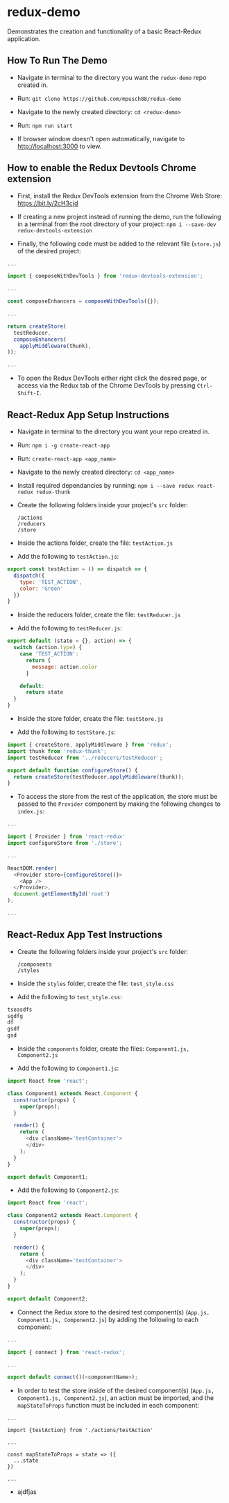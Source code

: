 # redux-demo

Demonstrates the creation and functionality of a basic React-Redux application.

## How To Run The Demo

- Navigate in terminal to the directory you want the `redux-demo` repo created in.

- Run: `git clone https://github.com/mpusch88/redux-demo`

- Navigate to the newly created directory: `cd <redux-demo>`

- Run: `npm run start`

- If browser window doesn't open automatically, navigate to <http://localhost:3000> to view.

## How to enable the Redux Devtools Chrome extension

- First, install the Redux DevTools extension from the Chrome Web Store:
  <https://bit.ly/2cH3cjd>

- If creating a new project instead of running the demo, run the following in a terminal
  from the root directory of your project: `npm i --save-dev redux-devtools-extension`

- Finally, the following code must be added to the relevant file (`store.js`) of the
  desired project:

```javascript
...

import { composeWithDevTools } from 'redux-devtools-extension';

...

const composeEnhancers = composeWithDevTools({});

...

return createStore(
  testReducer,
  composeEnhancers(
    applyMiddleware(thunk),
));

...
```

- To open the Redux DevTools either right click the desired page, or access via the Redux
  tab of the Chrome DevTools by pressing `Ctrl-Shift-I`.

## React-Redux App Setup Instructions

- Navigate in terminal to the directory you want your repo created in.

- Run: `npm i -g create-react-app`

- Run: `create-react-app <app_name>`

- Navigate to the newly created directory: `cd <app_name>`

- Install required dependancies by running: `npm i --save redux react-redux redux-thunk`

- Create the following folders inside your project's `src` folder:

      /actions
      /reducers
      /store

- Inside the actions folder, create the file: `testAction.js`

- Add the following to `testAction.js`:

```javascript
export const testAction = () => dispatch => {
  dispatch({
    type: 'TEST_ACTION',
    color: 'Green'
  })
}
```

- Inside the reducers folder, create the file: `testReducer.js`

- Add the following to `testReducer.js`:

```javascript
export default (state = {}, action) => {
  switch (action.type) {
    case 'TEST_ACTION':
      return {
        message: action.color
      }

    default:
      return state
  }
}
```

- Inside the store folder, create the file: `testStore.js`

- Add the following to `testStore.js`:

```javascript
import { createStore, applyMiddleware } from 'redux';
import thunk from 'redux-thunk';
import testReducer from '../reducers/testReducer';

export default function configureStore() {
  return createStore(testReducer,applyMiddleware(thunk));
}
```

- To access the store from the rest of the application, the store must be passed to the
  `Provider` component by making the following changes to `index.js`:

```javascript
...

import { Provider } from 'react-redux'
import configureStore from './store';

...

ReactDOM.render(
  <Provider store={configureStore()}>
    <App />
  </Provider>,
  document.getElementById('root')
);

...
```

## React-Redux App Test Instructions

- Create the following folders inside your project's `src` folder:

      /components
      /styles

- Inside the `styles` folder, create the file: `test_style.css`

- Add the following to `test_style.css`:

```css
tseasdfs
sgdfg
df
gsdf
gsd
```

- Inside the `components` folder, create the files: `Component1.js, Component2.js`

- Add the following to `Component1.js`:

```javascript
import React from 'react';

class Component1 extends React.Component {
  constructor(props) {
    super(props);
  }

  render() {
    return (
      <div className='testContainer'>
      </div>
    );
  }
}

export default Component1;
```

- Add the following to `Component2.js`:

```javascript
import React from 'react';

class Component2 extends React.Component {
  constructor(props) {
    super(props);
  }

  render() {
    return (
      <div className='testContainer'>
      </div>
    );
  }
}

export default Component2;
```

- Connect the Redux store to the desired test component(s)
  (`App.js, Component1.js, Component2.js`) by adding the following to each component:

```javascript
...

import { connect } from 'react-redux';

...

export default connect()(<componentName>);
```

- In order to test the store inside of the desired component(s) (`App.js, Component1.js, Component2.js`), an action must be imported, and the `mapStateToProps` function must be included in each component:

```javscript
...

import {testAction} from './actions/testAction'

...

const mapStateToProps = state => ({
  ...state
})

...
```

- ajdfjas